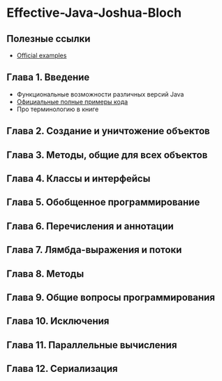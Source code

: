 # Effective-Java-Joshua-Bloch

## Полезные ссылки

- [Official examples](https://github.com/jbloch/effective-java-3e-source-code)

## Глава 1. Введение

- Функциональные возможности различных версий Java
- [Официальные полные примеры кода](https://github.com/jbloch/effective-java-3e-source-code)
- Про терминологию в книге

## Глава 2. Создание и уничтожение объектов

## Глава 3. Методы, общие для всех объектов

## Глава 4. Классы и интерфейсы

## Глава 5. Обобщенное программирование

## Глава 6. Перечисления и аннотации

## Глава 7. Лямбда-выражения и потоки

## Глава 8. Методы

## Глава 9. Общие вопросы программирования

## Глава 10. Исключения

## Глава 11. Параллельные вычисления

## Глава 12. Сериализация